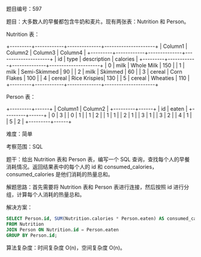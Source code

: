 题目编号：597

题目：大多数人的早餐都包含牛奶和麦片。现有两张表：Nutrition 和 Person。

Nutrition 表：

+---------+------------+--------------+---------------------+
| Column1 | Column2    | Column3      | Column4             |
+---------+------------+--------------+---------------------+
| id      | type       | description  | calories            |
+---------+------------+--------------+---------------------+
| 0       | milk       | Whole Milk   | 150                 |
| 1       | milk       | Semi-Skimmed | 90                  |
| 2       | milk       | Skimmed      | 60                  |
| 3       | cereal     | Corn Flakes  | 100                 |
| 4       | cereal     | Rice Krispies| 130                 |
| 5       | cereal     | Wheaties     | 110                 |
+---------+------------+--------------+---------------------+

Person 表：

+---------+------+
| Column1 | Column2 |
+---------+------+
| id      | eaten  |
+---------+------+
| 0       | 3      |
| 0       | 1      |
| 1       | 2      |
| 1       | 1      |
| 2       | 1      |
| 3       | 1      |
| 3       | 2      |
| 4       | 1      |
| 5       | 2      |
+---------+------+

难度：简单

考察范围：SQL

题干：给出 Nutrition 表和 Person 表，编写一个 SQL 查询，查找每个人的早餐消耗情况。返回结果表中的每个人的 id 和 consumed_calories， consumed_calories 是他们消耗的热量总和。

解题思路：首先需要将 Nutrition 表和 Person 表进行连接，然后按照 id 进行分组，计算每个人消耗的热量总和。

解决方案：

```sql
SELECT Person.id, SUM(Nutrition.calories * Person.eaten) AS consumed_calories
FROM Nutrition
JOIN Person ON Nutrition.id = Person.eaten
GROUP BY Person.id;
```

算法复杂度：时间复杂度 O(n)，空间复杂度 O(n)。